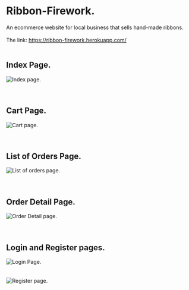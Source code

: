 # Ribbon-Firework.

An ecommerce website for local business that sells hand-made ribbons.
<br><br>
The link: https://ribbon-firework.herokuapp.com/
<br><br>

## Index Page.

<img alt='Index page.' src="https://github.com/HeyIam-Tim/Ribbon-Heroku/blob/master/static/images/index-page.png">
<br><br><br>

## Cart Page.

<img alt='Cart page.' src="https://github.com/HeyIam-Tim/Ribbon-Heroku/blob/master/static/images/cartpage.png">
<br><br><br>

## List of Orders Page.

<img alt='List of orders page.' src="https://github.com/HeyIam-Tim/Ribbon-Heroku/blob/master/static/images/listorders.png">
<br><br><br>

## Order Detail Page.

<img alt='Order Detail page.' src="https://github.com/HeyIam-Tim/Ribbon-Heroku/blob/master/static/images/detailorder.png">
<br><br><br>

## Login and Register pages.

<img alt='Login Page.' src="https://github.com/HeyIam-Tim/Ribbon-Heroku/blob/master/static/images/login.png">
<br><br><br>
<img alt='Register page.' src="https://github.com/HeyIam-Tim/Ribbon-Heroku/blob/master/static/images/register-page.png">
<br><br><br>

